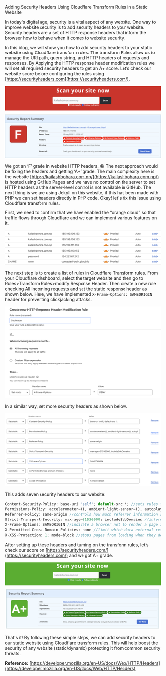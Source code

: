 Adding Security Headers Using Cloudflare Transform Rules in a Static Website

In today's digital age, security is a vital aspect of any website. One way to improve website security is to add security headers to your website. Security headers are a set of HTTP response headers that inform the browser how to behave when it comes to website security. 

In this blog, we will show you how to add security headers to your static website using Cloudflare transform rules. The transform Rules allow us to manage the URI path, query string, and HTTP headers of requests and responses. By Applying the HTTP response header modification rules we will set all required security headers to get an A+ score. Let’s check our website score before configuring the rules using [https://securityheaders.com](https://securityheaders.com/). 

![website HTPP headers](/images/posts/securityheader/header1.png)

We got an ‘F’ grade in website HTTP headers. 😀 The next approach would be fixing the headers and getting ‘A+’ grade. The main complexity here is the website [https://kailashbohara.com.np/](https://kailashbohara.com.np/)  is hosted using GitHub Pages and we have no control on the server to set HTTP headers as the server-level control is not available in GitHub. The next thing is we are using Jekyll on this website, if this has been made with PHP we can set headers directly in PHP code. Okay! let's fix this issue using Cloudflare transform rules. 

First, we need to confirm that we have enabled the “orange cloud” so that traffic flows through Cloudflare and we can implement various features on it. 

![Enable orange cloud in cloudflare](/images/posts/securityheader/header2.png)

The next step is to create a list of rules in Cloudflare Transform rules. From your Cloudflare dashboard, select the target website and then go to Rules>Transform Rules>modify Response Header. Then create a new rule checking All incoming requests and set the static response header as shown below. Here, we have implemented `X-Frame-Options: SAMEORIGIN`  header for preventing clickjacking attacks. 

![X-Frame-Options header](/images/posts/securityheader/header3.png)

In a similar way, set more security headers as shown below.

![HTTP headers list](/images/posts/securityheader/header4.png)

This  adds seven security headers to our website: 

```jsx
Content-Security-Policy: base-uri 'self'; default-src *; //sets rules for resources that can be loaded on a web page
Permissions-Policy: accelerometer=(), ambient-light-sensor=(), autoplay=(), battery=(), camera=(), cross-origin-isolated=(), display-capture=(), document-domain=(), encrypted-media=(), execution-while-not-rendered=(), execution-while-out-of-viewport=(), fullscreen=(), geolocation=(), gyroscope=(), keyboard-map=(), magnetometer=(), microphone=(), midi=(), navigation-override=(), payment=(), picture-in-picture=(), publickey-credentials-get=(), screen-wake-lock=(), sync-xhr=(), usb=(), web-share=(), xr-spatial-tracking=() //provides a mechanism to allow and deny the use of browser features in a document or within any iframe
Referrer-Policy: same-origin //controls how much referrer information should be included with requests
Strict-Transport-Security: max-age=31536000; includeSubDomains //informs browsers that the site should only be accessed using HTTPS
X-Frame-Options: SAMEORIGIN //indicate a browser not to render a page in a <frame>, <iframe>, <embed> or <object> tag
X-Permitted-Cross-Domain-Policies: none //limit which data external resources, such as Adobe Flash and PDF documents, can have access on the domain
X-XSS-Protection: 1; mode=block //stops pages from loading when they detect reflected cross-site scripting (XSS) attacks

```

After setting up these headers and turning on the transform rules, let’s check our score on [https://securityheaders.com/](https://securityheaders.com/) and we got A+ grade. 

![A grade in HTTP header](/images/posts/securityheader/header5.png)

That's it! By following these simple steps, we can add security headers to our static website using Cloudflare transform rules. This will help boost the security of any website (static/dynamic) protecting it from common security threats.

**Reference:** [https://developer.mozilla.org/en-US/docs/Web/HTTP/Headers](https://developer.mozilla.org/en-US/docs/Web/HTTP/Headers)
